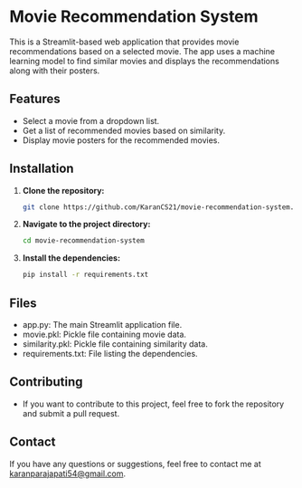 # Movie Recommendation System

This is a Streamlit-based web application that provides movie recommendations based on a selected movie. The app uses a machine learning model to find similar movies and displays the recommendations along with their posters.

## Features

- Select a movie from a dropdown list.
- Get a list of recommended movies based on similarity.
- Display movie posters for the recommended movies.

## Installation

1. **Clone the repository:**
   ```bash
   git clone https://github.com/KaranCS21/movie-recommendation-system.git

2. **Navigate to the project directory:** 
   ```bash
   cd movie-recommendation-system


3. **Install the dependencies:**
   ```bash
   pip install -r requirements.txt


## Files
- app.py: The main Streamlit application file.
- movie.pkl: Pickle file containing movie data.
- similarity.pkl: Pickle file containing similarity data.
- requirements.txt: File listing the dependencies.

## Contributing
- If you want to contribute to this project, feel free to fork the repository and submit a pull request.

## Contact
If you have any questions or suggestions, feel free to contact me at karanparajapati54@gmail.com.
